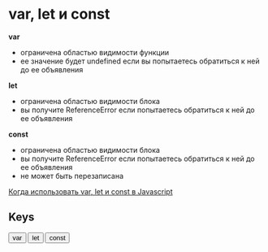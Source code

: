 # var, let и const

**var**

- ограничена областью видимости функции
- ее значение будет undefined если вы попытаетесь обратиться к ней до ее объявления

**let**

- ограничена областью видимости блока
- вы получите ReferenceError если попытаетесь обратиться к ней до ее объявления

**const**

- ограничена областью видимости блока
- вы получите ReferenceError если попытаетесь обратиться к ней до ее объявления
- не может быть перезаписана

[Когда использовать var, let и const в Javascript](https://habr.com/ru/post/438880/)

## Keys

<button>var</button> <button>let</button> <button>const</button>